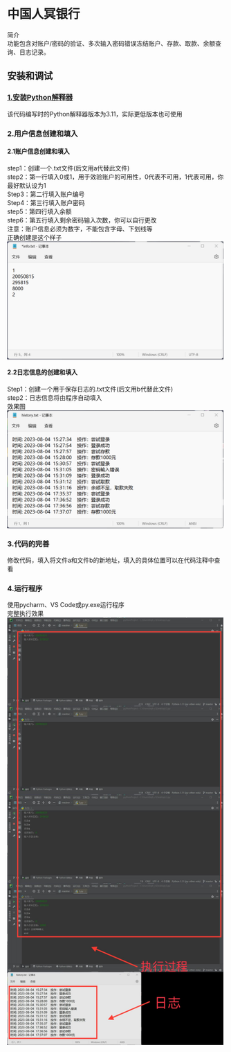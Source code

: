 # **中国人冥银行**
简介  
功能包含对账户/密码的验证、多次输入密码错误冻结账户、存款、取款、余额查询、日志记录。
## 安装和调试
### [1.安装Python解释器](https://www.python.org)
该代码编写时的Python解释器版本为3.11，实际更低版本也可使用
### 2.用户信息创建和填入
#### 2.1账户信息创建和填入
step1：创建一个.txt文件(后文用a代替此文件)    
step2：第一行填入0或1，用于效验账户的可用性，0代表不可用，1代表可用，你最好默认设为1  
Step3：第二行填入账户编号  
Step4：第三行填入账户密码  
step5：第四行填入余额  
step6：第五行填入剩余密码输入次数，你可以自行更改  
注意：账户信息必须为数字，不能包含字母、下划线等  
正确创建是这个样子  
<img src="./picture/1.png" width = "500" height = "" alt="示例1" align=center />
#### 2.2日志信息的创建和填入
Step1：创建一个用于保存日志的.txt文件(后文用b代替此文件)    
step2：日志信息将由程序自动填入  
效果图  
<img src="./picture/2.PNG" width = "500" height = "" alt="效果图2" align=center />
### 3.代码的完善
修改代码，填入将文件a和文件b的新地址，填入的具体位置可以在代码注释中查看
### 4.运行程序
使用pycharm、VS Code或py.exe运行程序  
完整执行效果  
<img src="./picture/3.JPG" width = "500" height = "" alt="效果图3" align=center />
